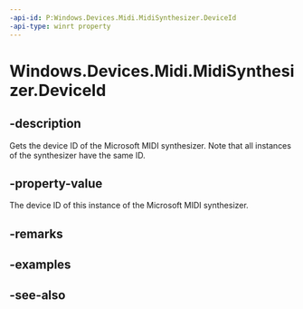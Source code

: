 ----api-id: P:Windows.Devices.Midi.MidiSynthesizer.DeviceId
-api-type: winrt property
---<!-- Property syntaxpublic string DeviceId { get; }--># Windows.Devices.Midi.MidiSynthesizer.DeviceId## -descriptionGets the device ID of the Microsoft MIDI synthesizer. Note that all instances of the synthesizer have the same ID.## -property-valueThe device ID of this instance of the Microsoft MIDI synthesizer.## -remarks## -examples## -see-also